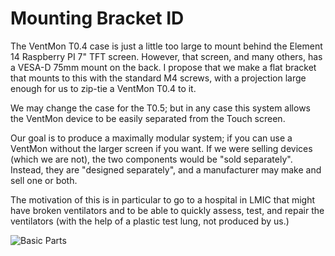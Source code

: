 # Mounting Bracket ID

The VentMon T0.4 case is just a little too large to mount behind the Element 14
Raspberry PI 7" TFT screen. However, that screen, and many others, has a
VESA-D 75mm mount on the back. I propose that we make a flat bracket that
mounts to this with the standard M4 screws, with a projection large enough
for us to zip-tie a VentMon T0.4 to it.

We may change the case for the T0.5; but in any case this system allows
the VentMon device to be easily separated from the Touch screen.

Our goal is to produce a maximally modular system; if you can use
a VentMon without the larger screen if you want.  If we were selling
devices (which we are not), the two components would be "sold separately".
Instead, they are "designed separately", and a manufacturer may make
and sell one or both.

The motivation of this is in particular to go to a hospital in LMIC
that might have broken ventilators and to be able to quickly assess,
test, and repair the ventilators (with the help of a plastic test lung,
not produced by us.)

![Basic Parts](https://github.com/PubInv/ventmon-ventilator-inline-test-monitor/blob/master/pi/mounting-bracket-idea/BasicParts.JPG)
